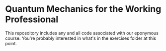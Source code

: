 # Quantum Mechanics for the Working Professional

This reposoitory includes any and all code associated with our eponymous course. You're probably interested in what's in the exercises folder at this point.
